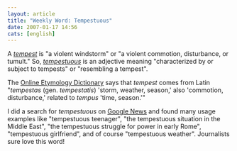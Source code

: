 ```yaml
---
layout: article
title: "Weekly Word: Tempestuous"
date: 2007-01-17 14:56
cats: [english]
---
```

A <em><a href="http://dictionary.reference.com/browse/tempest">tempest</a></em> is "a violent windstorm" or "a violent commotion, disturbance, or tumult." So, <em><a href="http://dictionary.reference.com/browse/tempestuous">tempestuous</a></em> is an adjective meaning "characterized by or subject to tempests" or "resembling a tempest".

The <a href="http://www.etymonline.com/index.php?term=tempest">Online Etymology Dictionary</a> says that <em>tempest</em> comes from Latin "<em>tempestas</em>  (gen. <em>tempestatis</em>) 'storm, weather, season,' also 'commotion, disturbance,' related to <em>tempus</em> 'time, season.'"

I did a search for <em>tempestuous</em> on <a href="http://news.google.com/">Google News</a> and found many usage examples like "tempestuous teenager", "the tempestuous situation in the Middle East", "the tempestuous struggle for power in early Rome", "tempestuous girlfriend", and of course "tempestuous weather". Journalists sure love this word!
